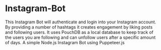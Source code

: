 # Instagram-Bot
This Instagram Bot will authenticate and login into your Instagram account. By providing a number of hashtags it creates engagement by liking posts and following users. It uses PouchDB as a local database to keep track of the users you are following and can unfollow users after a specific amount of days. A simple Node.js Instagram Bot using Puppeteer.js 

